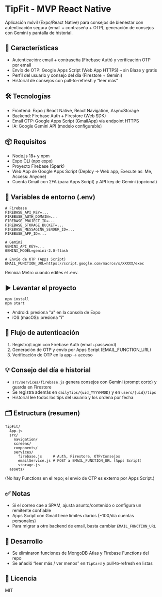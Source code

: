 # TipFit - MVP React Native

Aplicación móvil (Expo/React Native) para consejos de bienestar con autenticación segura (email + contraseña + OTP), generación de consejos con Gemini y pantalla de historial.

## 🚀 Características
- Autenticación: email + contraseña (Firebase Auth) y verificación OTP por email
- Envío de OTP: Google Apps Script (Web App HTTPS) – sin Blaze y gratis
- Perfil del usuario y consejo del día (Firestore + Gemini)
- Historial de consejos con pull‑to‑refresh y “leer más”

## 🛠️ Tecnologías
- Frontend: Expo / React Native, React Navigation, AsyncStorage
- Backend: Firebase Auth + Firestore (Web SDK)
- Email OTP: Google Apps Script (GmailApp) vía endpoint HTTPS
- IA: Google Gemini API (modelo configurable)

## 📦 Requisitos
- Node.js 18+ y npm
- Expo CLI (npx expo)
- Proyecto Firebase (Spark)
- Web App de Google Apps Script (Deploy → Web app, Execute as: Me, Access: Anyone)
- Cuenta Gmail con 2FA (para Apps Script) y API key de Gemini (opcional)

## 🔐 Variables de entorno (.env)
```
# Firebase
FIREBASE_API_KEY=...
FIREBASE_AUTH_DOMAIN=...
FIREBASE_PROJECT_ID=...
FIREBASE_STORAGE_BUCKET=...
FIREBASE_MESSAGING_SENDER_ID=...
FIREBASE_APP_ID=...

# Gemini
GEMINI_API_KEY=...
GEMINI_MODEL=gemini-2.0-flash

# Envío de OTP (Apps Script)
EMAIL_FUNCTION_URL=https://script.google.com/macros/s/XXXXX/exec
```
Reinicia Metro cuando edites el .env.

## ▶️ Levantar el proyecto
```
npm install
npm start
```
- Android: presiona "a" en la consola de Expo
- iOS (macOS): presiona "i"

## 🔁 Flujo de autenticación
1) Registro/Login con Firebase Auth (email+password)
2) Generación de OTP y envío por Apps Script (EMAIL_FUNCTION_URL)
3) Verificación de OTP en la app → acceso

## 💡 Consejo del día e historial
- `src/services/firebase.js` genera consejos con Gemini (prompt corto) y guarda en Firestore
- Se registra además en `dailyTips/{uid_YYYYMMDD}` y en `users/{uid}/tips`
- Historial lee todos los tips del usuario y los ordena por fecha

## 🗂️ Estructura (resumen)
```
TipFit/
  App.js
  src/
    navigation/
    screens/
    components/
    services/
      firebase.js     # Auth, Firestore, OTP/Consejos
      emailService.js # POST a EMAIL_FUNCTION_URL (Apps Script)
      storage.js
  assets/
```
(No hay Functions en el repo; el envío de OTP es externo por Apps Script.)

## ✅ Notas
- Si el correo cae a SPAM, ajusta asunto/contenido o configura un remitente confiable
- Apps Script con Gmail tiene límites diarios (~100/día cuentas personales)
- Para migrar a otro backend de email, basta cambiar `EMAIL_FUNCTION_URL`

## 🧭 Desarrollo
- Se eliminaron funciones de MongoDB Atlas y Firebase Functions del repo
- Se añadió “leer más / ver menos” en `TipCard` y pull‑to‑refresh en listas

## 📄 Licencia
MIT
